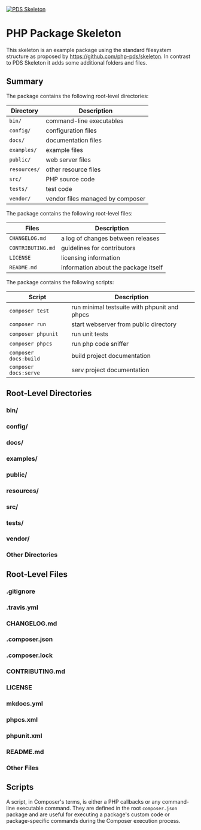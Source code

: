 [![PDS Skeleton](https://img.shields.io/badge/pds-skeleton-blue.svg?style=flat-square)](https://github.com/php-pds/skeleton)

# PHP Package Skeleton

This skeleton is an example package using the standard filesystem structure as proposed by <https://github.com/php-pds/skeleton>.
In contrast to PDS Skeleton it adds some additional folders and files.

## Summary

The package contains the following root-level directories:

| Directory              | Description                                   |
| ---------------------- | --------------------------------------------- |
| `bin/`                 | command-line executables                      |
| `config/`              | configuration files                           |
| `docs/`                | documentation files                           |
| `examples/`            | example files                                 |
| `public/`              | web server files                              |
| `resources/`           | other resource files                          |
| `src/`                 | PHP source code                               |
| `tests/`               | test code                                     |
| `vendor/`              | vendor files managed by composer              |

The package contains the following root-level files:

| Files                  | Description                                   |
| ---------------------- | --------------------------------------------- |
| `CHANGELOG.md`         | a log of changes between releases             |
| `CONTRIBUTING.md`      | guidelines for contributors                   |
| `LICENSE`              | licensing information                         |
| `README.md`            | information about the package itself          |

The package contains the following scripts:

| Script                 | Description                                   |
| ---------------------- | --------------------------------------------- |
| `composer test`        | run minimal testsuite with phpunit and phpcs  |
| `composer run`         | start webserver from public directory         |
| `composer phpunit`     | run unit tests                                |
| `composer phpcs`       | run php code sniffer                          |
| `composer docs:build`  | build project documentation                   |
| `composer docs:serve`  | serv project documentation                    |


## Root-Level Directories

### bin/

### config/

### docs/

### examples/

### public/

### resources/

### src/

### tests/

### vendor/

### Other Directories

## Root-Level Files

### .gitignore

### .travis.yml

### CHANGELOG.md

### .composer.json

### .composer.lock

### CONTRIBUTING.md

### LICENSE

### mkdocs.yml

### phpcs.xml

### phpunit.xml

### README.md

### Other Files

## Scripts

A script, in Composer's terms, is either a PHP callbacks or any command-line executable command.
They are defined in the root `composer.json` package and are useful for executing a package's custom code or package-specific commands during the Composer execution process.
